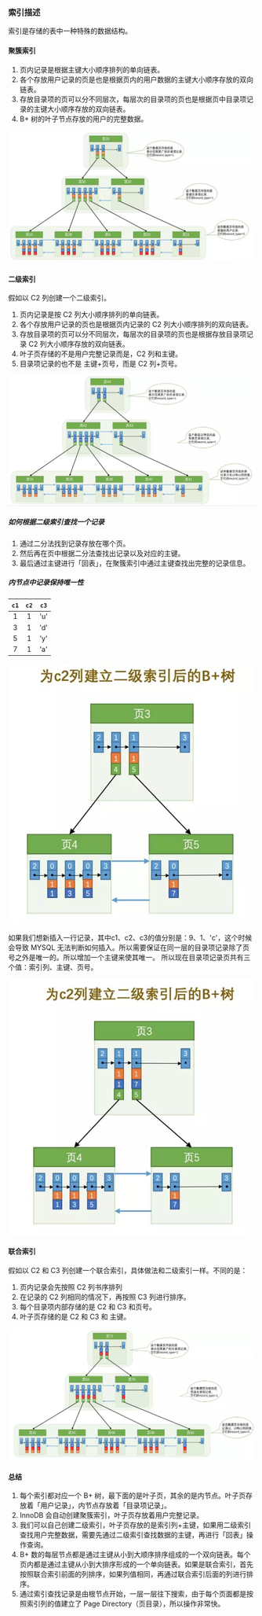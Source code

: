### 索引描述
索引是存储的表中一种特殊的数据结构。

#### 聚簇索引
1. 页内记录是根据主键大小顺序排列的单向链表。
2. 各个存放用户记录的页是也是根据页内的用户数据的主键大小顺序存放的双向链表。
3. 存放目录项的页可以分不同层次，每层次的目录项的页也是根据页中目录项记录的主键大小顺序存放的双向链表。
4. B+ 树的叶子节点存放的用户的完整数据。

![聚簇索引](media/15713779593976.jpg)


#### 二级索引
假如以 C2 列创建一个二级索引。
1. 页内记录是按 C2 列大小顺序排列的单向链表。
2. 各个存放用户记录的页也是根据页内记录的 C2 列大小顺序排列的双向链表。
3. 存放目录项的页可以分不同层次，每层次的目录项的页也是根据存放目录项记录 C2 列大小顺序存放的双向链表。
4. 叶子页存储的不是用户完整记录而是，C2 列和主键。
5. 目录项记录的也不是 主键+页号，而是 C2 列+页号。

![二级索引](media/15713780111487.jpg)


##### 如何根据二级索引查找一个记录
1. 通过二分法找到记录存放在哪个页。
2. 然后再在页中根据二分法查找出记录以及对应的主键。
3. 最后通过主键进行「回表」，在聚簇索引中通过主键查找出完整的记录信息。

##### 内节点中记录保持唯一性
|`c1`|`c2`|`c3`|
|:--:|:--:|:--:|
|1|1|'u'|
|3|1|'d'|
|5|1|'y'|
|7|1|'a'|

![1](media/15713780432587.jpg)


如果我们想新插入一行记录，其中c1、c2、c3的值分别是：9、1、'c'，这个时候会导致 MYSQL 无法判断如何插入。所以需要保证在同一层的目录项记录除了页号之外是唯一的。所以增加一个主键来使其唯一。
所以现在目录项记录页共有三个值：索引列、主键、页号。


![2](media/15713780559482.jpg)


#### 联合索引
假如以 C2 和 C3 列创建一个联合索引，具体做法和二级索引一样。不同的是：
1. 页内记录会先按照 C2 列书序排列
2. 在记录的 C2 列相同的情况下，再按照 C3 列进行排序。
3. 每个目录项内部存储的是 C2 和 C3 和页号。
4. 叶子页存储的是 C2 和 C3 和 主键。


![联合索引](media/15713780840154.jpg)





#### 总结
1. 每个索引都对应一个 B+ 树，最下面的是叶子页，其余的是内节点。叶子页存放着「用户记录」，内节点存放着「目录项记录」。
2. InnoDB 会自动创建聚簇索引，叶子页存放着用户完整记录。
3. 我们可以自己创建二级索引，叶子页存放的是索引列+主键，如果用二级索引查找用户完整数据，需要先通过二级索引查找数据的主键，再进行「回表」操作查询。
4. B+ 数的每层节点都是通过主键从小到大顺序排序组成的一个双向链表。每个页内都是通过主键从小到大排序形成的一个单向链表。如果是联合索引，首先按照联合索引前面的列排序，如果列值相同，再通过联合索引后面的列进行排序。
5. 通过索引查找记录是由根节点开始，一层一层往下搜索，由于每个页面都是按照索引列的值建立了 Page Directory（页目录），所以操作非常快。

